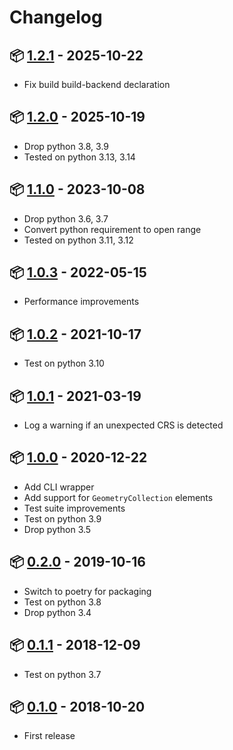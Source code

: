 # Changelog

## 📦 [1.2.1](https://pypi.org/project/geojson-rewind/1.2.1/) - 2025-10-22

* Fix build build-backend declaration

## 📦 [1.2.0](https://pypi.org/project/geojson-rewind/1.2.0/) - 2025-10-19

* Drop python 3.8, 3.9
* Tested on python 3.13, 3.14

## 📦 [1.1.0](https://pypi.org/project/geojson-rewind/1.1.0/) - 2023-10-08

* Drop python 3.6, 3.7
* Convert python requirement to open range
* Tested on python 3.11, 3.12

## 📦 [1.0.3](https://pypi.org/project/geojson-rewind/1.0.3/) - 2022-05-15

* Performance improvements

## 📦 [1.0.2](https://pypi.org/project/geojson-rewind/1.0.2/) - 2021-10-17

* Test on python 3.10

## 📦 [1.0.1](https://pypi.org/project/geojson-rewind/1.0.1/) - 2021-03-19

* Log a warning if an unexpected CRS is detected

## 📦 [1.0.0](https://pypi.org/project/geojson-rewind/1.0.0/) - 2020-12-22

* Add CLI wrapper
* Add support for `GeometryCollection` elements
* Test suite improvements
* Test on python 3.9
* Drop python 3.5

## 📦 [0.2.0](https://pypi.org/project/geojson-rewind/0.2.0/) - 2019-10-16

* Switch to poetry for packaging
* Test on python 3.8
* Drop python 3.4

## 📦 [0.1.1](https://pypi.org/project/geojson-rewind/0.1.1/) - 2018-12-09

* Test on python 3.7

## 📦 [0.1.0](https://pypi.org/project/geojson-rewind/0.1.0/) - 2018-10-20

* First release
